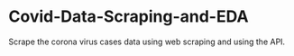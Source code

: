 # Covid-Data-Scraping-and-EDA
Scrape the corona virus cases data using web scraping and using the API. 
